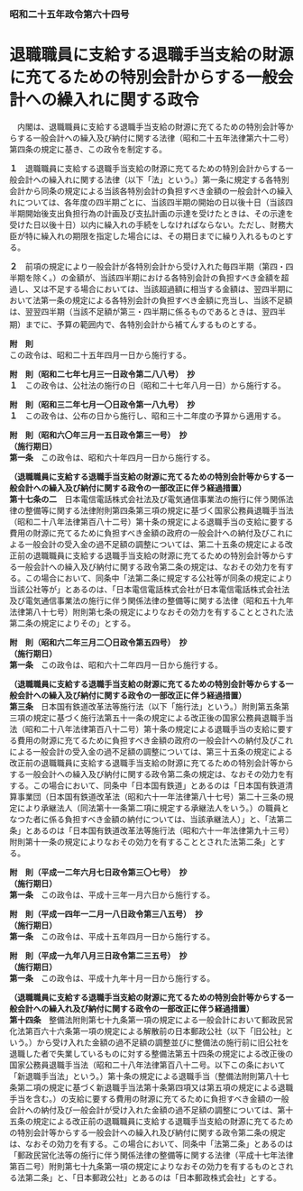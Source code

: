 ### 昭和二十五年政令第六十四号  
# 退職職員に支給する退職手当支給の財源に充てるための特別会計からする一般会計への繰入れに関する政令  
　内閣は、退職職員に支給する退職手当支給の財源に充てるための特別会計等からする一般会計への繰入及び納付に関する法律（昭和二十五年法律第六十二号）第四条の規定に基き、この政令を制定する。  
  
**１**　退職職員に支給する退職手当支給の財源に充てるための特別会計からする一般会計への繰入れに関する法律（以下「法」という。）第一条に規定する各特別会計から同条の規定による当該各特別会計の負担すべき金額の一般会計への繰入れについては、各年度の四半期ごとに、当該四半期の開始の日以後十日（当該四半期開始後支出負担行為の計画及び支払計画の示達を受けたときは、その示達を受けた日以後十日）以内に繰入れの手続をしなければならない。ただし、財務大臣が特に繰入れの期限を指定した場合には、その期日までに繰り入れるものとする。  
  
**２**　前項の規定により一般会計が各特別会計から受け入れた毎四半期（第四・四半期を除く。）の金額が、当該四半期における各特別会計の負担すべき金額を超過し、又は不足する場合においては、当該超過額に相当する金額は、翌四半期において法第一条の規定による各特別会計の負担すべき金額に充当し、当該不足額は、翌翌四半期（当該不足額が第三・四半期に係るものであるときは、翌四半期）までに、予算の範囲内で、各特別会計から補<ruby>て<rt>ヽ</rt>ん<rt>ヽ</rt></ruby>するものとする。  
  
**附　則**  
この政令は、昭和二十五年四月一日から施行する。  
  
**附　則（昭和二七年七月三一日政令第二八八号）　抄**  
**１**　この政令は、公社法の施行の日（昭和二十七年八月一日）から施行する。  
  
**附　則（昭和三二年七月一〇日政令第一八九号）　抄**  
**１**　この政令は、公布の日から施行し、昭和三十二年度の予算から適用する。  
  
**附　則（昭和六〇年三月一五日政令第三一号）　抄**  
**（施行期日）**  
**第一条**　この政令は、昭和六十年四月一日から施行する。  
  
**（退職職員に支給する退職手当支給の財源に充てるための特別会計等からする一般会計への繰入及び納付に関する政令の一部改正に伴う経過措置）**  
**第十七条の二**　日本電信電話株式会社法及び電気通信事業法の施行に伴う関係法律の整備等に関する法律附則第四条第三項の規定に基づく国家公務員退職手当法（昭和二十八年法律第百八十二号）第十条の規定による退職手当の支給に要する費用の財源に充てるために負担すべき金額の政府の一般会計への納付及びこれによる一般会計の受入金の過不足額の調整については、第二十五条の規定による改正前の退職職員に支給する退職手当支給の財源に充てるための特別会計等からする一般会計への繰入及び納付に関する政令第二条の規定は、なおその効力を有する。この場合において、同条中「法第二条に規定する公社等が同条の規定により当該公社等が」とあるのは、「日本電信電話株式会社が日本電信電話株式会社法及び電気通信事業法の施行に伴う関係法律の整備等に関する法律（昭和五十九年法律第八十七号）附則第七条の規定によりなおその効力を有することとされた法第二条の規定によりその」とする。  
  
**附　則（昭和六二年三月二〇日政令第五四号）　抄**  
**（施行期日）**  
**第一条**　この政令は、昭和六十二年四月一日から施行する。  
  
**（退職職員に支給する退職手当支給の財源に充てるための特別会計等からする一般会計への繰入及び納付に関する政令の一部改正に伴う経過措置）**  
**第三条**　日本国有鉄道改革法等施行法（以下「施行法」という。）附則第五条第三項の規定に基づく施行法第五十一条の規定による改正後の国家公務員退職手当法（昭和二十八年法律第百八十二号）第十条の規定による退職手当の支給に要する費用の財源に充てるために負担すべき金額の政府の一般会計への納付及びこれによる一般会計の受入金の過不足額の調整については、第三十五条の規定による改正前の退職職員に支給する退職手当支給の財源に充てるための特別会計等からする一般会計への繰入及び納付に関する政令第二条の規定は、なおその効力を有する。この場合において、同条中「日本国有鉄道」とあるのは「日本国有鉄道清算事業団（日本国有鉄道改革法（昭和六十一年法律第八十七号）第二十三条の規定により承継法人（同法第十一条第二項に規定する承継法人をいう。）の職員となつた者に係る負担すべき金額の納付については、当該承継法人）」と、「法第二条」とあるのは「日本国有鉄道改革法等施行法（昭和六十一年法律第九十三号）附則第十一条の規定によりなおその効力を有することとされた法第二条」とする。  
  
**附　則（平成一二年六月七日政令第三〇七号）　抄**  
**（施行期日）**  
**第一条**　この政令は、平成十三年一月六日から施行する。  
  
**附　則（平成一四年一二月一八日政令第三八五号）　抄**  
**（施行期日）**  
**第一条**　この政令は、平成十五年四月一日から施行する。  
  
**附　則（平成一九年八月三日政令第二三五号）　抄**  
**（施行期日）**  
**第一条**　この政令は、平成十九年十月一日から施行する。  
  
**（退職職員に支給する退職手当支給の財源に充てるための特別会計等からする一般会計への繰入れ及び納付に関する政令の一部改正に伴う経過措置）**  
**第十四条**　整備法附則第七十九条第一項の規定による一般会計において郵政民営化法第百六十六条第一項の規定による解散前の日本郵政公社（以下「旧公社」という。）から受け入れた金額の過不足額の調整並びに整備法の施行前に旧公社を退職した者で失業しているものに対する整備法第五十四条の規定による改正後の国家公務員退職手当法（昭和二十八年法律第百八十二号。以下この条において「新退職手当法」という。）第十条の規定による退職手当（整備法附則第八十七条第二項の規定に基づく新退職手当法第十条第四項又は第五項の規定による退職手当を含む。）の支給に要する費用の財源に充てるために負担すべき金額の一般会計への納付及び一般会計が受け入れた金額の過不足額の調整については、第十五条の規定による改正前の退職職員に支給する退職手当支給の財源に充てるための特別会計等からする一般会計への繰入れ及び納付に関する政令第二条の規定は、なおその効力を有する。この場合において、同条中「法第二条」とあるのは「郵政民営化法等の施行に伴う関係法律の整備等に関する法律（平成十七年法律第百二号）附則第七十九条第一項の規定によりなおその効力を有するものとされる法第二条」と、「日本郵政公社」とあるのは「日本郵政株式会社」とする。  
  
